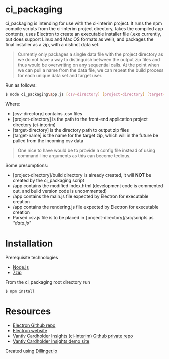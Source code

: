 # ci_packaging

ci_packaging is intending for use with the ci-interim project. It runs the npm compile scripts from the ci-interim project directory, takes the compiled app contents, uses Electron to create an executable installer file (.exe currently, but does support Linux and Mac OS formats as well), and packages the final installer as a zip, with a distinct data set.

> Currently only packages a single data file with the project 
> directory as we do not have a way to distinguish between the output
> zip files and thus would be overwriting on any sequential calls. At 
> the point when we can pull a name from the data file, we can 
> repeat the build process for each unique data set and target user.

Run as follows:
```sh
$ node ci_packaging\app.js [csv-directory] [project-directory] [target-directory] [target-name]
```

Where:
* [csv-directory] contains .csv files
* [project-directory] is the path to the front-end application project directory (ci-interim)
* [target-directory] is the directory path to output zip files
* [target-name] is the name for the target zip, which will in the future be pulled from the incoming csv data

> One nice to have would be to provide a config file instead of using 
> command-line arguments as this can become tedious.

Some presumptions:
* [project-directory]/build directory is already created, it will **NOT** be created by the ci_packaging script
* /app contains the modified index.html (development code is commented out, and build version code is uncommented)
* /app contains the main.js file expected by Electron for executable creation
* /app contains the rendering.js file expected by Electron for executable creation
* Parsed csv.js file is to be placed in [project-directory]/src/scripts as _"data.js"_

# Installation

Prerequisite technologies
* [Node.js](https://nodejs.org/en/download/current/)
* [7zip](http://www.7-zip.org/download.html)

From the ci_packaging root directory run
```sh
$ npm install
```

# Resources
* [Electron Github repo](https://github.com/electron/electron)
* [Electron website](http://electron.atom.io/)
* [Vantiv Cardholder Insights (ci-interim) Github private repo](https://github.com/unisaurus-rex/ci-interim)
* [Vantiv Cardholder Insights demo site](https://unisaurus-rex.github.io/ci-interim/demo/)

Created using [Dillinger.io](http://dillinger.io/)
